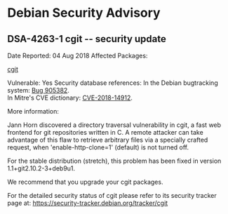 
Debian Security Advisory
========================


DSA-4263-1 cgit -- security update
----------------------------------



Date Reported:
04 Aug 2018
Affected Packages:

[cgit](https://packages.debian.org/src:cgit)

Vulnerable:
Yes
Security database references:
In the Debian bugtracking system: [Bug 905382](https://bugs.debian.org/cgi-bin/bugreport.cgi?bug=905382).  
In Mitre's CVE dictionary: [CVE-2018-14912](https://security-tracker.debian.org/tracker/CVE-2018-14912).  

More information:

Jann Horn discovered a directory traversal vulnerability in cgit, a fast
web frontend for git repositories written in C. A remote attacker can
take advantage of this flaw to retrieve arbitrary files via a specially
crafted request, when 'enable-http-clone=1' (default) is not turned off.


For the stable distribution (stretch), this problem has been fixed in
version 1.1+git2.10.2-3+deb9u1.


We recommend that you upgrade your cgit packages.


For the detailed security status of cgit please refer to its security
tracker page at:
<https://security-tracker.debian.org/tracker/cgit>





